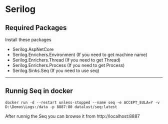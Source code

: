 # Serilog

## Required Packages
Install these packages
- Serilog.AspNetCore
- Serilog.Enrichers.Environment (If you need to get machine name)
- Serilog.Enrichers.Thread (If you need to get Thread)
- Serilog.Enrichers.Process (If you need to get Process)
- Serilog.Sinks.Seq (If you need to use seq)
---
## Runnig Seq in docker
```poweshell
docker run -d --restart unless-stopped --name seq -e ACCEPT_EULA=Y -v D:\Demos\Logs:/data -p 8887:80 datalust/seq:latest
```
After runnig the Seq you can browse it from http://localhost:8887